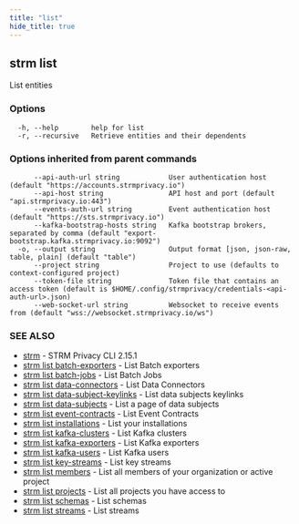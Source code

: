 ```yaml
---
title: "list"
hide_title: true
---
```

## strm list

List entities

### Options

```
  -h, --help        help for list
  -r, --recursive   Retrieve entities and their dependents
```

### Options inherited from parent commands

```
      --api-auth-url string            User authentication host (default "https://accounts.strmprivacy.io")
      --api-host string                API host and port (default "api.strmprivacy.io:443")
      --events-auth-url string         Event authentication host (default "https://sts.strmprivacy.io")
      --kafka-bootstrap-hosts string   Kafka bootstrap brokers, separated by comma (default "export-bootstrap.kafka.strmprivacy.io:9092")
  -o, --output string                  Output format [json, json-raw, table, plain] (default "table")
      --project string                 Project to use (defaults to context-configured project)
      --token-file string              Token file that contains an access token (default is $HOME/.config/strmprivacy/credentials-<api-auth-url>.json)
      --web-socket-url string          Websocket to receive events from (default "wss://websocket.strmprivacy.io/ws")
```

### SEE ALSO

* [strm](/cli-reference/strm/index.md)	 - STRM Privacy CLI 2.15.1
* [strm list batch-exporters](/cli-reference/strm/list/batch-exporters.md)	 - List Batch exporters
* [strm list batch-jobs](/cli-reference/strm/list/batch-jobs.md)	 - List Batch Jobs
* [strm list data-connectors](/cli-reference/strm/list/data-connectors.md)	 - List Data Connectors
* [strm list data-subject-keylinks](/cli-reference/strm/list/data-subject-keylinks.md)	 - List data subjects keylinks
* [strm list data-subjects](/cli-reference/strm/list/data-subjects.md)	 - List a page of data subjects
* [strm list event-contracts](/cli-reference/strm/list/event-contracts.md)	 - List Event Contracts
* [strm list installations](/cli-reference/strm/list/installations.md)	 - List your installations
* [strm list kafka-clusters](/cli-reference/strm/list/kafka-clusters.md)	 - List Kafka clusters
* [strm list kafka-exporters](/cli-reference/strm/list/kafka-exporters.md)	 - List Kafka exporters
* [strm list kafka-users](/cli-reference/strm/list/kafka-users.md)	 - List Kafka users
* [strm list key-streams](/cli-reference/strm/list/key-streams.md)	 - List key streams
* [strm list members](/cli-reference/strm/list/members.md)	 - List all members of your organization or active project
* [strm list projects](/cli-reference/strm/list/projects.md)	 - List all projects you have access to
* [strm list schemas](/cli-reference/strm/list/schemas.md)	 - List schemas
* [strm list streams](/cli-reference/strm/list/streams.md)	 - List streams

